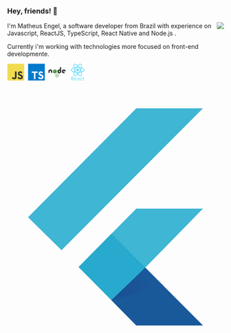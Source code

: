 ### Hey, friends! 👋
<!-- I'm Software developer -->

<img align="right" height="200" src="https://github.com/rajput2107/rajput2107/blob/master/Assets/Developer.gif"/>

<!-- - 🚀 Buscando sempre evoluir pelo menos 0.1% cada dia.    
- 💻 Minha stack: HTML, Javascript e CSS.   
- 📘 Estudando: Node.js, React.js & Typescript.    
- 💬 Sobre mim: Apaixonado por tecnologia e inovações.   
- 📫 matheusribeiroengel@outlook.com
- [LinkedIn](https://www.linkedin.com/in/engeldev/) -->

I'm Matheus Engel, a software developer from Brazil with experience on Javascript, ReactJS, TypeScript, React Native and Node.js
.

Currently i'm working with technologies more focused on front-end developmente.

<img  src="https://github.com/devicons/devicon/blob/master/icons/javascript/javascript-original.svg"  title="JavaScript"  alt="JavaScript"  width="40"  height="40"/>&nbsp;
<img  src="https://github.com/devicons/devicon/blob/master/icons/typescript/typescript-original.svg"  title="TypeScript"  alt="TypeScript"  width="40"  height="40"/>&nbsp;
<img  src="https://github.com/devicons/devicon/blob/master/icons/nodejs/nodejs-original-wordmark.svg"  title="NodeJS"  alt="NodeJS"  width="40"  height="40"/>&nbsp;
<img  src="https://github.com/devicons/devicon/blob/master/icons/react/react-original-wordmark.svg"  title="React"  alt="React"  width="40"  height="40"/>&nbsp;
<svg xmlns="http://www.w3.org/2000/svg" viewBox="0 0 128 128"><g fill="#3FB6D3"><path d="M12.3 64.2L76.3 0h39.4L32.1 83.6zM76.3 128h39.4L81.6 93.9l34.1-34.8H76.3L42.2 93.5z"/></g><path fill="#27AACD" d="M81.6 93.9l-20-20-19.4 19.6 19.4 19.6z"/><path fill="#19599A" d="M115.7 128L81.6 93.9l-20 19.2L76.3 128z"/><linearGradient id="flutter-original-a" gradientUnits="userSpaceOnUse" x1="59.365" y1="116.36" x2="86.825" y2="99.399"><stop offset="0" stop-color="#1b4e94"/><stop offset=".63" stop-color="#1a5497"/><stop offset="1" stop-color="#195a9b"/></linearGradient><path fill="url(#flutter-original-a)" d="M61.6 113.1l30.8-8.4-10.8-10.8z"/></svg>

